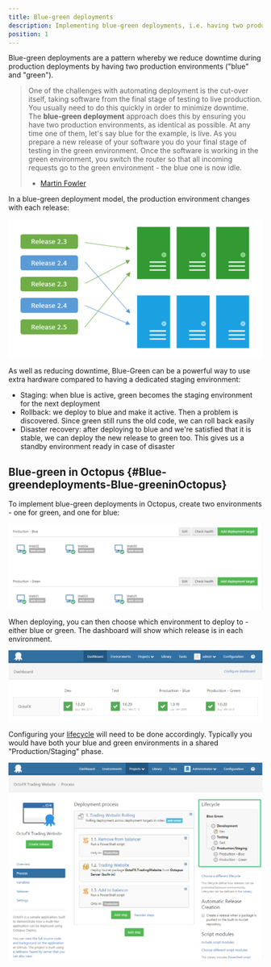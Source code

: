 ```yaml
---
title: Blue-green deployments
description: Implementing blue-green deployments, i.e. having two production environments ("blue" and "green"), with Octopus.
position: 1
---
```


Blue-green deployments are a pattern whereby we reduce downtime during production deployments by having two production environments ("blue" and "green").

> One of the challenges with automating deployment is the cut-over itself, taking software from the final stage of testing to live production. You usually need to do this quickly in order to minimize downtime. The **blue-green deployment** approach does this by ensuring you have two production environments, as identical as possible. At any time one of them, let's say blue for the example, is live. As you prepare a new release of your software you do your final stage of testing in the green environment. Once the software is working in the green environment, you switch the router so that all incoming requests go to the green environment - the blue one is now idle.
> 
> - [Martin Fowler](http://martinfowler.com/bliki/BlueGreenDeployment.html)

In a blue-green deployment model, the production environment changes with each release:

![](/docs/images/3048181/3278250.png)

As well as reducing downtime, Blue-Green can be a powerful way to use extra hardware compared to having a dedicated staging environment:

- Staging: when blue is active, green becomes the staging environment for the next deployment
- Rollback: we deploy to blue and make it active. Then a problem is discovered. Since green still runs the old code, we can roll back easily
- Disaster recovery: after deploying to blue and we're satisfied that it is stable, we can deploy the new release to green too. This gives us a standby environment ready in case of disaster

## Blue-green in Octopus {#Blue-greendeployments-Blue-greeninOctopus}

To implement blue-green deployments in Octopus, create two environments - one for green, and one for blue:

![](/docs/images/3048181/3278247.png "width=500")

When deploying, you can then choose which environment to deploy to - either blue or green. The dashboard will show which release is in each environment.

![](/docs/images/3048181/3278245.png "width=500")

Configuring your [lifecycle](/docsprojects/lifecycles/index.md) will need to be done accordingly. Typically you would have both your blue and green environments in a shared "Production/Staging" phase.

![](/docs/images/3048181/3278246.png "width=500")
